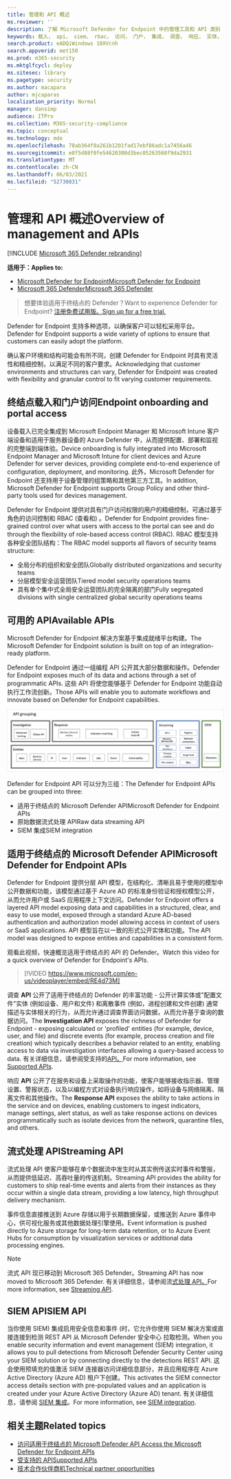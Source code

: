 ```yaml
---
title: 管理和 API 概述
ms.reviewer: ''
description: 了解 Microsoft Defender for Endpoint 中的管理工具和 API 类别
keywords: 载入， api， siem， rbac， 访问， 门户， 集成， 调查， 响应， 实体， 实体， 用户上下文， 应用程序上下文， 流
search.product: eADQiWindows 10XVcnh
search.appverid: met150
ms.prod: m365-security
ms.mktglfcycl: deploy
ms.sitesec: library
ms.pagetype: security
ms.author: macapara
author: mjcaparas
localization_priority: Normal
manager: dansimp
audience: ITPro
ms.collection: M365-security-compliance
ms.topic: conceptual
ms.technology: mde
ms.openlocfilehash: 78ab364f8a261b1201fad17ebf86adc1a7456a46
ms.sourcegitcommit: e8f5d88f0fe54620308d3bec05263568f9da2931
ms.translationtype: MT
ms.contentlocale: zh-CN
ms.lasthandoff: 06/03/2021
ms.locfileid: "52730831"
---
```

# <a name="overview-of-management-and-apis"></a><span data-ttu-id="e11b2-104">管理和 API 概述</span><span class="sxs-lookup"><span data-stu-id="e11b2-104">Overview of management and APIs</span></span> 

[!INCLUDE [Microsoft 365 Defender rebranding](../../includes/microsoft-defender.md)]

<span data-ttu-id="e11b2-105">**适用于：**</span><span class="sxs-lookup"><span data-stu-id="e11b2-105">**Applies to:**</span></span>
- [<span data-ttu-id="e11b2-106">Microsoft Defender for Endpoint</span><span class="sxs-lookup"><span data-stu-id="e11b2-106">Microsoft Defender for Endpoint</span></span>](https://go.microsoft.com/fwlink/p/?linkid=2154037)
- [<span data-ttu-id="e11b2-107">Microsoft 365 Defender</span><span class="sxs-lookup"><span data-stu-id="e11b2-107">Microsoft 365 Defender</span></span>](https://go.microsoft.com/fwlink/?linkid=2118804)

> <span data-ttu-id="e11b2-108">想要体验适用于终结点的 Defender？</span><span class="sxs-lookup"><span data-stu-id="e11b2-108">Want to experience Defender for Endpoint?</span></span> [<span data-ttu-id="e11b2-109">注册免费试用版。</span><span class="sxs-lookup"><span data-stu-id="e11b2-109">Sign up for a free trial.</span></span>](https://www.microsoft.com/microsoft-365/windows/microsoft-defender-atp?ocid=docs-mgt-apis-abovefoldlink)


<span data-ttu-id="e11b2-110">Defender for Endpoint 支持多种选项，以确保客户可以轻松采用平台。</span><span class="sxs-lookup"><span data-stu-id="e11b2-110">Defender for Endpoint supports a wide variety of options to ensure that customers can easily adopt the platform.</span></span> 

<span data-ttu-id="e11b2-111">确认客户环境和结构可能会有所不同，创建 Defender for Endpoint 时具有灵活性和精细控制，以满足不同的客户要求。</span><span class="sxs-lookup"><span data-stu-id="e11b2-111">Acknowledging that customer environments and structures can vary, Defender for Endpoint was created with flexibility and granular control to fit varying customer requirements.</span></span> 

## <a name="endpoint-onboarding-and-portal-access"></a><span data-ttu-id="e11b2-112">终结点载入和门户访问</span><span class="sxs-lookup"><span data-stu-id="e11b2-112">Endpoint onboarding and portal access</span></span> 

<span data-ttu-id="e11b2-113">设备载入已完全集成到 Microsoft Endpoint Manager 和 Microsoft Intune 客户端设备和适用于服务器设备的 Azure Defender 中，从而提供配置、部署和监视的完整端到端体验。</span><span class="sxs-lookup"><span data-stu-id="e11b2-113">Device onboarding is fully integrated into Microsoft Endpoint Manager and Microsoft Intune for client devices and Azure Defender for server devices, providing complete end-to-end experience of configuration, deployment, and monitoring.</span></span> <span data-ttu-id="e11b2-114">此外，Microsoft Defender for Endpoint 还支持用于设备管理的组策略和其他第三方工具。</span><span class="sxs-lookup"><span data-stu-id="e11b2-114">In addition, Microsoft Defender for Endpoint supports Group Policy and other third-party tools used for devices management.</span></span>

<span data-ttu-id="e11b2-115">Defender for Endpoint 提供对具有门户访问权限的用户的精细控制，可通过基于角色的访问控制和 RBAC (查看和) 。</span><span class="sxs-lookup"><span data-stu-id="e11b2-115">Defender for Endpoint provides fine-grained control over what users with access to the portal can see and do through the flexibility of role-based access control (RBAC).</span></span> <span data-ttu-id="e11b2-116">RBAC 模型支持各种安全团队结构：</span><span class="sxs-lookup"><span data-stu-id="e11b2-116">The RBAC model supports all flavors of security teams structure:</span></span>
- <span data-ttu-id="e11b2-117">全局分布的组织和安全团队</span><span class="sxs-lookup"><span data-stu-id="e11b2-117">Globally distributed organizations and security teams</span></span>
- <span data-ttu-id="e11b2-118">分层模型安全运营团队</span><span class="sxs-lookup"><span data-stu-id="e11b2-118">Tiered model security operations teams</span></span>
- <span data-ttu-id="e11b2-119">具有单个集中式全局安全运营团队的完全隔离的部门</span><span class="sxs-lookup"><span data-stu-id="e11b2-119">Fully segregated divisions with single centralized global security operations teams</span></span> 

## <a name="available-apis"></a><span data-ttu-id="e11b2-120">可用的 API</span><span class="sxs-lookup"><span data-stu-id="e11b2-120">Available APIs</span></span>
<span data-ttu-id="e11b2-121">Microsoft Defender for Endpoint 解决方案基于集成就绪平台构建。</span><span class="sxs-lookup"><span data-stu-id="e11b2-121">The Microsoft Defender for Endpoint solution is built on top of an integration-ready platform.</span></span>

<span data-ttu-id="e11b2-122">Defender for Endpoint 通过一组编程 API 公开其大部分数据和操作。</span><span class="sxs-lookup"><span data-stu-id="e11b2-122">Defender for Endpoint exposes much of its data and actions through a set of programmatic APIs.</span></span> <span data-ttu-id="e11b2-123">这些 API 将使您能够基于 Defender for Endpoint 功能自动执行工作流创新。</span><span class="sxs-lookup"><span data-stu-id="e11b2-123">Those APIs will enable you to automate workflows and innovate based on Defender for Endpoint capabilities.</span></span>

![Microsoft Defender for Endpoint 中可用 API 和集成的图像](images/mdatp-apis.png)  

<span data-ttu-id="e11b2-125">Defender for Endpoint API 可以分为三组：</span><span class="sxs-lookup"><span data-stu-id="e11b2-125">The Defender for Endpoint APIs can be grouped into three:</span></span>
- <span data-ttu-id="e11b2-126">适用于终结点的 Microsoft Defender API</span><span class="sxs-lookup"><span data-stu-id="e11b2-126">Microsoft Defender for Endpoint APIs</span></span> 
- <span data-ttu-id="e11b2-127">原始数据流式处理 API</span><span class="sxs-lookup"><span data-stu-id="e11b2-127">Raw data streaming API</span></span>
- <span data-ttu-id="e11b2-128">SIEM 集成</span><span class="sxs-lookup"><span data-stu-id="e11b2-128">SIEM integration</span></span>

## <a name="microsoft-defender-for-endpoint-apis"></a><span data-ttu-id="e11b2-129">适用于终结点的 Microsoft Defender API</span><span class="sxs-lookup"><span data-stu-id="e11b2-129">Microsoft Defender for Endpoint APIs</span></span>

<span data-ttu-id="e11b2-130">Defender for Endpoint 提供分层 API 模型，在结构化、清晰且易于使用的模型中公开数据和功能，该模型通过基于 Azure AD 的标准身份验证和授权模型公开，从而允许用户或 SaaS 应用程序上下文访问。</span><span class="sxs-lookup"><span data-stu-id="e11b2-130">Defender for Endpoint offers a layered API model exposing data and capabilities in a structured, clear, and easy to use model, exposed through a standard Azure  AD-based authentication and authorization model allowing access in context of users or SaaS applications.</span></span> <span data-ttu-id="e11b2-131">API 模型旨在以一致的形式公开实体和功能。</span><span class="sxs-lookup"><span data-stu-id="e11b2-131">The API model was designed to expose entities and capabilities in a consistent form.</span></span> 

<span data-ttu-id="e11b2-132">观看此视频，快速概览适用于终结点的 API 的 Defender。</span><span class="sxs-lookup"><span data-stu-id="e11b2-132">Watch this video for a quick overview of Defender for Endpoint's APIs.</span></span> 
>[!VIDEO https://www.microsoft.com/en-us/videoplayer/embed/RE4d73M]

<span data-ttu-id="e11b2-133">调查 **API** 公开了适用于终结点的 Defender 的丰富功能 - 公开计算实体或"配置文件"实体 (例如设备、用户和文件) 和离散事件 (例如，进程创建和文件创建) 通常描述与实体相关的行为，从而允许通过调查界面访问数据，从而允许基于查询的数据访问。</span><span class="sxs-lookup"><span data-stu-id="e11b2-133">The **Investigation API** exposes the richness of Defender for Endpoint - exposing calculated or 'profiled' entities (for example, device, user, and file) and discrete events (for example, process creation and file creation) which typically describes a behavior related to an entity, enabling access to data via investigation interfaces allowing a query-based access to data.</span></span> <span data-ttu-id="e11b2-134">有关详细信息，请参阅受支持的[API。](exposed-apis-list.md)</span><span class="sxs-lookup"><span data-stu-id="e11b2-134">For more information, see [Supported APIs](exposed-apis-list.md).</span></span>

<span data-ttu-id="e11b2-135">响应 **API** 公开了在服务和设备上采取操作的功能，使客户能够接收指示器、管理设置、警报状态，以及以编程方式对设备执行响应操作，如将设备与网络隔离、隔离文件和其他操作。</span><span class="sxs-lookup"><span data-stu-id="e11b2-135">The **Response API** exposes the ability to take actions in the service and on devices, enabling customers to ingest indicators, manage settings, alert status, as well as take response actions on devices programmatically such as isolate devices from the network, quarantine files, and others.</span></span> 

## <a name="streaming-api"></a><span data-ttu-id="e11b2-136">流式处理 API</span><span class="sxs-lookup"><span data-stu-id="e11b2-136">Streaming API</span></span> 
<span data-ttu-id="e11b2-137">流式处理 API 使客户能够在单个数据流中发生时从其实例传送实时事件和警报，从而提供低延迟、高吞吐量的传送机制。</span><span class="sxs-lookup"><span data-stu-id="e11b2-137">Streaming API provides the ability for customers to ship real-time events and alerts from their instances as they occur within a single data stream, providing a low latency, high throughput delivery mechanism.</span></span>

<span data-ttu-id="e11b2-138">事件信息直接推送到 Azure 存储以用于长期数据保留，或推送到 Azure 事件中心，供可视化服务或其他数据处理引擎使用。</span><span class="sxs-lookup"><span data-stu-id="e11b2-138">Event information is pushed directly to Azure storage for long-term data retention, or to Azure Event Hubs for consumption by visualization services or additional data processing engines.</span></span> 

>[!NOTE]
><span data-ttu-id="e11b2-139">流式 API 现已移动到 Microsoft 365 Defender。</span><span class="sxs-lookup"><span data-stu-id="e11b2-139">Streaming API has now moved to Microsoft 365 Defender.</span></span> <span data-ttu-id="e11b2-140">有关详细信息，请参阅流[式处理 API。](raw-data-export.md)</span><span class="sxs-lookup"><span data-stu-id="e11b2-140">For more information, see [Streaming API](raw-data-export.md).</span></span>


## <a name="siem-api"></a><span data-ttu-id="e11b2-141">SIEM API</span><span class="sxs-lookup"><span data-stu-id="e11b2-141">SIEM API</span></span>
<span data-ttu-id="e11b2-142">当你使用 SIEM) 集成启用安全信息和事件 (时，它允许你使用 SIEM 解决方案或直接连接到检测 REST API 从 Microsoft Defender 安全中心 拉取检测。</span><span class="sxs-lookup"><span data-stu-id="e11b2-142">When you enable security information and event management (SIEM) integration, it allows you to pull detections from Microsoft Defender Security Center using your SIEM solution or by connecting directly to the detections REST API.</span></span> <span data-ttu-id="e11b2-143">这会使用预填充的值激活 SIEM 连接器访问详细信息部分，并且应用程序在 Azure Active Directory (Azure AD) 租户下创建。</span><span class="sxs-lookup"><span data-stu-id="e11b2-143">This activates the SIEM connector access details section with pre-populated values and an application is created under your Azure Active Directory (Azure AD) tenant.</span></span> <span data-ttu-id="e11b2-144">有关详细信息，请参阅 [SIEM 集成](enable-siem-integration.md)。</span><span class="sxs-lookup"><span data-stu-id="e11b2-144">For more information, see [SIEM integration](enable-siem-integration.md).</span></span>

## <a name="related-topics"></a><span data-ttu-id="e11b2-145">相关主题</span><span class="sxs-lookup"><span data-stu-id="e11b2-145">Related topics</span></span>
- [<span data-ttu-id="e11b2-146">访问适用于终结点的 Microsoft Defender API </span><span class="sxs-lookup"><span data-stu-id="e11b2-146">Access the Microsoft Defender for Endpoint APIs </span></span>](apis-intro.md)
- [<span data-ttu-id="e11b2-147">受支持的 API</span><span class="sxs-lookup"><span data-stu-id="e11b2-147">Supported APIs</span></span>](exposed-apis-list.md)
- [<span data-ttu-id="e11b2-148">技术合作伙伴商机</span><span class="sxs-lookup"><span data-stu-id="e11b2-148">Technical partner opportunities</span></span>](partner-integration.md)

